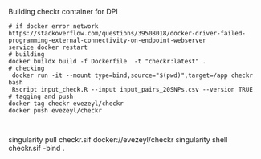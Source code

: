 Building checkr container for DPI

```shell
# if docker error network https://stackoverflow.com/questions/39508018/docker-driver-failed-programming-external-connectivity-on-endpoint-webserver
service docker restart
# building
docker buildx build -f Dockerfile  -t "checkr:latest" .
# checking 
 docker run -it --mount type=bind,source="$(pwd)",target=/app checkr bash 
 Rscript input_check.R --input input_pairs_20SNPs.csv --version TRUE
# tagging and push 
docker tag checkr evezeyl/checkr
docker push evezeyl/checkr



```
singularity pull checkr.sif docker://evezeyl/checkr
singularity shell checkr.sif -bind .
```
